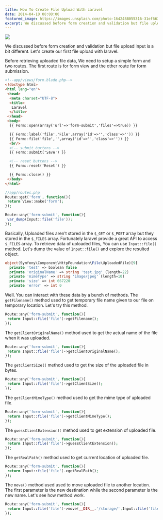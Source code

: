 ```yaml
---
title: How To Create File Upload With Laravel
date: 2014-04-10 00:00:00
featured_image: https://images.unsplash.com/photo-1642488055316-31ef66363823?q=75&fm=jpg&w=1000&fit=max
excerpt: We discussed before form creation and validation but file upload input is a bit different. Let's create our first file upload with laravel.
---
```


![](https://images.unsplash.com/photo-1642488055316-31ef66363823?q=75&fm=jpg&w=1000&fit=max)

We discussed before form creation and validation but file upload input is a bit different. Let's create our first file upload with laravel.

Before retrieving uploaded file data, We need to setup a simple form and two routes. The first route is for form view and the other route for form submission.

```html
<!--app/views/form.blade.php-->
<!doctype html>
<html lang="en">
 <head>
  <meta charset="UTF-8">
  <title>
   Laravel
  </title>
 </head>
 <body>
  {{ Form::open(array('url'=>'form-submit','files'=>true)) }}

  {{ Form::label('file','File',array('id'=>'','class'=>'')) }}
  {{ Form::file('file','',array('id'=>'','class'=>'')) }}
  <br/>
  <!-- submit buttons -->
  {{ Form::submit('Save') }}

  <!-- reset buttons -->
  {{ Form::reset('Reset') }}

  {{ Form::close() }}
 </body>
</html>
```

```php
//app/routes.php
Route::get('form', function(){
 return View::make('form');
});

Route::any('form-submit', function(){
 var_dump(Input::file('file'));
});
```

Basically, Uploaded files aren't stored in the `$_GET` or `$_POST` array but they stored in the `$_FILES` array. Fortunately laravel provide a great API to access `$_FILES` array. To retrieve data of uploaded files, You can use `Input::file()` method. Let's dump the value of `Input::file()` and explore the resulted object.

```php
object(Symfony\Component\HttpFoundation\File\UploadedFile)[9]
  private 'test' => boolean false
  private 'originalName' => string 'test.jpg' (length=22)
  private 'mimeType' => string 'image/jpeg' (length=10)
  private 'size' => int 667220
  private 'error' => int 0
```

Well. You can interact with these data by a bunch of methods. The `getFilename()` method used to get temporary file name given to our file on temporary location. Let's try this method.

```php
Route::any('form-submit', function(){
 return Input::file('file')->getFilename();
});
```
The `getClientOriginalName()` method used to get the actual name of the file when it was uploaded.

```php
Route::any('form-submit', function(){
 return Input::file('file')->getClientOriginalName();
});
```

The `getClientSize()` method used to get the size of the uploaded file in bytes.

```php
Route::any('form-submit', function(){
 return Input::file('file')->getClientSize();
});
```

The `getClientMimeType()` method used to get the mime type of uploaded file.

```php
Route::any('form-submit', function(){
 return Input::file('file')->getClientMimeType();
});
```

The `guessClientExtension()` method used to get extension of uploaded file.

```php
Route::any('form-submit', function(){
 return Input::file('file')->guessClientExtension();
});
```

The `getRealPath()` method used to get current location of uploaded file.

```php
Route::any('form-submit', function(){
 return Input::file('file')->getRealPath();
});
```

The `move()` method used used to move uploaded file to another location. The first parameter is the new destination while the second parameter is the new name. Let's see how method work.

```php
Route::any('form-submit', function(){
 return Input::file('file')->move(__DIR__.'/storage/',Input::file('file')->getClientOriginalName());
});
```